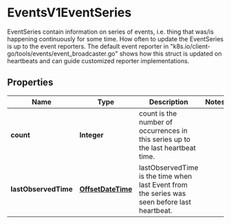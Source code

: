 

# EventsV1EventSeries

EventSeries contain information on series of events, i.e. thing that was/is happening continuously for some time. How often to update the EventSeries is up to the event reporters. The default event reporter in \"k8s.io/client-go/tools/events/event_broadcaster.go\" shows how this struct is updated on heartbeats and can guide customized reporter implementations.
## Properties

Name | Type | Description | Notes
------------ | ------------- | ------------- | -------------
**count** | **Integer** | count is the number of occurrences in this series up to the last heartbeat time. | 
**lastObservedTime** | [**OffsetDateTime**](OffsetDateTime.md) | lastObservedTime is the time when last Event from the series was seen before last heartbeat. | 



